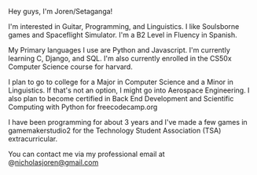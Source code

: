 Hey guys, I'm Joren/Setaganga!

I'm interested in Guitar, Programming, and Linguistics. I like Soulsborne games and Spaceflight Simulator. I'm a B2 Level in Fluency in Spanish.

My Primary languages I use are Python and Javascript.
I'm currently learning C, Django, and SQL.
I'm also currently enrolled in the CS50x Computer Science course for harvard.

I plan to go to college for a Major in Computer Science and a Minor in Linguistics. If that's not an option, I might go into Aerospace Engineering.
I also plan to become certified in Back End Development and Scientific Computing with Python for freecodecamp.org

I have been programming for about 3 years and I've made a few games in gamemakerstudio2 for the Technology Student Association (TSA) extracurricular.

You can contact me via my professional email at @nicholasjoren@gmail.com
